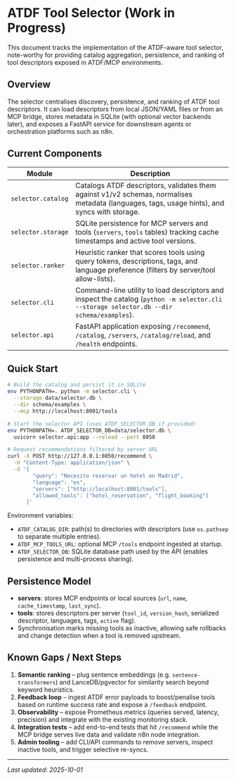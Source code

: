 # ATDF Tool Selector (Work in Progress)

This document tracks the implementation of the ATDF-aware tool selector,
note-worthy for providing catalog aggregation, persistence, and ranking of tool
descriptors exposed in ATDF/MCP environments.

## Overview

The selector centralises discovery, persistence, and ranking of ATDF tool
descriptors. It can load descriptors from local JSON/YAML files or from an MCP
bridge, stores metadata in SQLite (with optional vector backends later), and
exposes a FastAPI service for downstream agents or orchestration platforms such
as n8n.

## Current Components

| Module | Description |
|--------|-------------|
| `selector.catalog` | Catalogs ATDF descriptors, validates them against v1/v2 schemas, normalises metadata (languages, tags, usage hints), and syncs with storage. |
| `selector.storage` | SQLite persistence for MCP servers and tools (`servers`, `tools` tables) tracking cache timestamps and active tool versions. |
| `selector.ranker`  | Heuristic ranker that scores tools using query tokens, descriptions, tags, and language preference (filters by server/tool allow-lists). |
| `selector.cli`     | Command-line utility to load descriptors and inspect the catalog (`python -m selector.cli --storage selector.db --dir schema/examples`). |
| `selector.api`     | FastAPI application exposing `/recommend`, `/catalog`, `/servers`, `/catalog/reload`, and `/health` endpoints. |

## Quick Start

```bash
# Build the catalog and persist it in SQLite
env PYTHONPATH=. python -m selector.cli \
  --storage data/selector.db \
  --dir schema/examples \
  --mcp http://localhost:8001/tools

# Start the selector API (uses ATDF_SELECTOR_DB if provided)
env PYTHONPATH=. ATDF_SELECTOR_DB=data/selector.db \
  uvicorn selector.api:app --reload --port 8050

# Request recommendations filtered by server URL
curl -X POST http://127.0.0.1:8050/recommend \
  -H "Content-Type: application/json" \
  -d '{
        "query": "Necesito reservar un hotel en Madrid",
        "language": "es",
        "servers": ["http://localhost:8001/tools"],
        "allowed_tools": ["hotel_reservation", "flight_booking"]
      }'
```

Environment variables:

- `ATDF_CATALOG_DIR`: path(s) to directories with descriptors (use `os.pathsep`
  to separate multiple entries).
- `ATDF_MCP_TOOLS_URL`: optional MCP `/tools` endpoint ingested at startup.
- `ATDF_SELECTOR_DB`: SQLite database path used by the API (enables persistence
  and multi-process sharing).

## Persistence Model

- **servers**: stores MCP endpoints or local sources (`url`, `name`,
  `cache_timestamp`, `last_sync`).
- **tools**: stores descriptors per server (`tool_id`, `version_hash`,
  serialized descriptor, languages, tags, `active` flag).
- Synchronisation marks missing tools as inactive, allowing safe rollbacks and
  change detection when a tool is removed upstream.

## Known Gaps / Next Steps

1. **Semantic ranking** – plug sentence embeddings (e.g. `sentence-transformers`)
   and LanceDB/pgvector for similarity search beyond keyword heuristics.
2. **Feedback loop** – ingest ATDF error payloads to boost/penalise tools based on
   runtime success rate and expose a `/feedback` endpoint.
3. **Observability** – expose Prometheus metrics (queries served, latency,
   precision) and integrate with the existing monitoring stack.
4. **Integration tests** – add end-to-end tests that hit `/recommend` while the
   MCP bridge serves live data and validate n8n node integration.
5. **Admin tooling** – add CLI/API commands to remove servers, inspect inactive
   tools, and trigger selective re-syncs.

---
_Last updated: 2025-10-01_